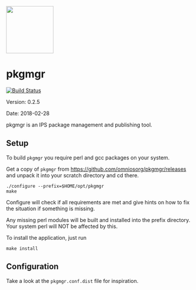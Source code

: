 <img src="http://www.omniosce.org/OmniOSce_logo.svg" height="128">

pkgmgr
=========

[![Build Status](https://travis-ci.org/omniosorg/pkgmgr.svg?branch=master)](https://travis-ci.org/omniosorg/pkgmgr)

Version: 0.2.5

Date: 2018-02-28

pkgmgr is an IPS package management and publishing tool.

Setup
-----

To build `pkgmgr` you require perl and gcc packages on your
system.

Get a copy of `pkgmgr` from https://github.com/omniosorg/pkgmgr/releases
and unpack it into your scratch directory and cd there.

    ./configure --prefix=$HOME/opt/pkgmgr
    make

Configure will check if all requirements are met and give
hints on how to fix the situation if something is missing.

Any missing perl modules will be built and installed into the prefix
directory. Your system perl will NOT be affected by this.

To install the application, just run

    make install

Configuration
-------------

Take a look at the `pkgmgr.conf.dist` file for inspiration.
